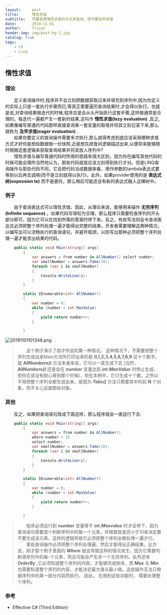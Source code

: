 ```yaml
---
layout:     post
title:      惰性求值
subtitle:   尽量使用惰性求值的方式来查询，而不要及早求值
date:       2019-11-01
author:     Trojan
header-img: img/post-bg-1.jpg
catalog: true
tags:
    - C#
    - Linq
---
```


## 惰性求值

### 理论

&emsp;&emsp;定义查询操作时,程序并不会立刻把数据获取过来并填充到序列中,因为你定义的实际上只是一套执行步骤而已,等真正需要遍历查询结果时,才会得以执行。也就是说,对查询结果做迭代的时候,程序总是会从头开始执行这套步骤,这样做通常是合理的。每迭代一遍都产生一套新的结果,这叫作 **惰性求值(lazy evaluation)** ,反之,如果像编写普通的代码那样直接查询某一套变量的取值并将其立刻记录下来,那么就称为 **及早求值(eager evaluation)** .   
&emsp;&emsp;如果你要定义的查询操作需要多次执行,那么就得考虑到底应该采用哪种求值方式才好你是想给数据做一份快照,近是想先把食间逻辑描述出来,以便将来能够随时根据这套逻辑来获取查询结果并将其放人序列中?   
&emsp;&emsp;惰性求值与编写普通代码时所用的思路有很大区别，因为你在编写其他代码的时候可能会理所当然地认为，那些代码就是应该立刻得到执行才对。但是LINQ查询操作与那些代码不同，它会把代码当成数据来看，用作参数的lambda表达式要等到以后再去调用(而不是立刻就得以执行)。此外，如果provider使用的是 **表达式树(expession te)** 而不是委托，那么稍后可能还会有新的表达式融人这棵树中。

### 例子

&emsp;&emsp;由于查询表达式可以惰性求值，因此，从理论来说，能够用来操作 **无穷序列(Infinite sequence)** 。如果代码写得较为合理，那么程序只需要检查序列的开头部分即可，因为它可以在找到所需的答案时停下来。反之，有些写法则会令查询表达式必须把整个序列处理一遍才能得出完整的结果。开发者需要理解这两种情况，以编写出可以流畅执行的查询语句，并避开瓶颈，以防写出那种必须把整个序列处理一遍才能求出结果的代码。

```csharp
    public static void Main(string[] args)
        {
            var answers = from number in AllNumber() select number;
            var smallNumber = answers.Take(10);
            foreach (var i in smallNumber)
            {
                Console.WriteLine(i);
            }
        }

        static IEnumerable<int> AllNumber()
        {
            var number = 0;
            while (number < int.MaxValue)
            {
                yield return number++;
            }

        }
```

![20191101101348.png](http://images.oulongxing.com//blog/20191101101348.png?imageMogr2/thumbnail/!50p)


> &emsp;&emsp;这个例子演示了刚才所说的第一种情况。 这种情况下，不需要把整个序列生成出来Main方法所打印出来的是 **0,1,2,3,4,5,6,7,8,9** 这十个数字。就 ***AlINumbers()*** 方法本身来说，它可以一直生成下去 (当然，***AllNumbers()*** 还是会在 **number** 变量达到 ***int.MaxValue*** 时停止生成，但你应该没有耐心等到那个时候)，但在本例中，它只生成十个数。之所以不用把整个序列全都生成出来，是因为 ***Take()*** 方法只需要其中的前 **N** 个对象，而不关心后面那些对象。


### 其他

&emsp;&emsp;反之，如果把查询语句改成下面这样，那么程序就会一直运行下去:

```csharp
    public static void Main(string[] args)
        {
            var answers = from number in AllNumber() 
            where number < 10 
            select number;
            var smallNumber = answers.Take(10);
            foreach (var i in smallNumber)
            {
                Console.WriteLine(i);
            }
        }

        static IEnumerable<int> AllNumber()
        {
            var number = 0;
            while (number < int.MaxValue)
            {
                yield return number++;
            }

        }
```

> &emsp;&emsp;程序必须运行到 **number** 变量等于 ***int.Maxvalue*** 时才会停下，因为查询语句需要逐个判断序列中的每一个元索，并根据其是否小于10来决定要不要生成该元素。这样的逻辑导致它必须把整个序列全都处理一遍才行。   
&emsp;&emsp;某些查询操作必须把整个序列处理遍，然后才能得出正确结果。比方说，刚才那个例子里面的 ***Where*** 就会导致这样的情况发生，因为它需要判断源序列中的每-个元素，而且可能会产生另一个无穷序列。此外还有 ***OrderBy*** ,它必须知道整个序列的内容，才能够完成排序，而 **Max** 与 **Min** 也需要知道整个序列的内容，才能决定最大值与最小值。这些操作无法只根据序列中的某一部分内容而执行， 因此，  在用到这些功能时，
需要处理整个序列。

### 参考
- Effective C# (Third Edition)

